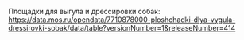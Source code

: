 Площадки для выгула и дрессировки собак:
https://data.mos.ru/opendata/7710878000-ploshchadki-dlya-vygula-dressirovki-sobak/data/table?versionNumber=1&releaseNumber=414
